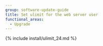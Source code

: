 ```yaml
---
group: software-update-guide
title: Set ulimit for the web server user
functional_areas:
  - Upgrade
---
```


{% include install/ulimit_24.md %}
